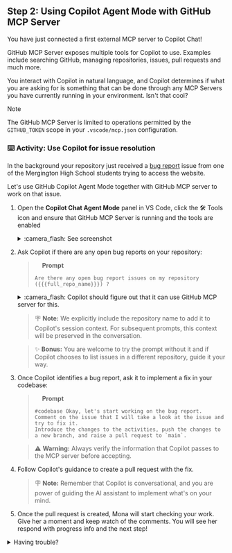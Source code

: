 ## Step 2: Using Copilot Agent Mode with GitHub MCP Server

You have just connected a first external MCP server to Copilot Chat!

GitHub MCP Server exposes multiple tools for Copilot to use. Examples include searching GitHub, managing repositories, issues, pull requests and much more.

You interact with Copilot in natural language, and Copilot determines if what you are asking for is something that can be done through any MCP Servers you have currently running in your environment. Isn't that cool?

> [!NOTE]
> The GitHub MCP Server is limited to operations permitted by the `GITHUB_TOKEN` scope in your `.vscode/mcp.json` configuration.

### :keyboard: Activity: Use Copilot for issue resolution

In the background your repository just received a [bug report]({{{bug_report_url}}}) issue from one of the Mergington High School students trying to access the website.

Let's use GitHub Copilot Agent Mode together with GitHub MCP server to work on that issue.

1. Open the **Copilot Chat Agent Mode** panel in VS Code, click the 🛠️ Tools icon and ensure that GitHub MCP Server is running and the tools are enabled

   <details>
   <summary>:camera_flash: See screenshot</summary><br/>

   ![image](https://github.com/user-attachments/assets/6a6740ae-f7a6-40dc-870a-8c9869faabd7)


   </details>

1. Ask Copilot if there are any open bug reports on your repository:

   > <img width="13px" src="https://github.com/user-attachments/assets/98fd5d2e-ea29-4a4a-9212-c7050e177a69" /> **Prompt**
   >
   > ```prompt
   > Are there any open bug report issues on my repository ({{{full_repo_name}}}) ?
   > ```

   <details>
   <summary>:camera_flash: Copilot should figure out that it can use GitHub MCP server for this. </summary><br/>

   <img width="400px" src="https://github.com/user-attachments/assets/7a9aea70-7c50-46d8-848e-092ade825573" />

   </details>
   
   
   


   > 🪧 **Note:** We explicitly include the repository name to add it to Copilot's session context. For subsequent prompts, this context will be preserved in the conversation.

   > ✨ **Bonus:** You are welcome to try the prompt without it and if Copilot chooses to list issues in a different repository, guide it your way.

1. Once Copilot identifies a bug report, ask it to implement a fix in your codebase:

   > <img width="13px" src="https://github.com/user-attachments/assets/98fd5d2e-ea29-4a4a-9212-c7050e177a69" /> **Prompt**
   >
   > ```prompt
   > #codebase Okay, let's start working on the bug report.
   > Comment on the issue that I will take a look at the issue and try to fix it.
   > Introduce the changes to the activities, push the changes to a new branch, and raise a pull request to `main`.
   > ```

   > ⚠️ **Warning:** Always verify the information that Copilot passes to the MCP server before accepting.

1. Follow Copilot's guidance to create a pull request with the fix.

   > 🪧 **Note:** Remember that Copilot is conversational, and you are power of guiding the AI assistant to implement what's on your mind.

1. Once the pull request is created, Mona will start checking your work. Give her a moment and keep watch of the comments. You will see her respond with progress info and the next step!

<details>
<summary>Having trouble?</summary><br/>

If you encounter issues:

- Make sure your MCP configuration is properly set up from Step 1
- Verify that the tools are executed on your repository ({{{full_repo_name}}}). Whenever a MCP tool is invoked you can inspect what Copilot passes to the MCP Server.

</details>

